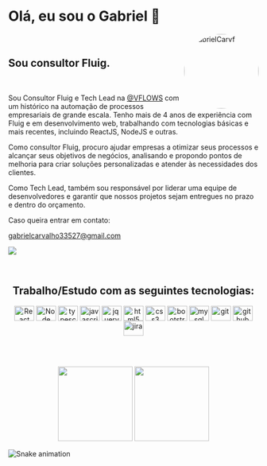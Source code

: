 # Olá, eu sou o Gabriel 👋

<img align="right" alt="GabrielCarvf" height="150" top="100px" style="border-radius:999px;" src="https://media.discordapp.net/attachments/883468877315600457/1104742609970282506/IMG_2182.JPG">
&#160;

## Sou consultor Fluig.

&#160;&#160;

Sou Consultor Fluig e Tech Lead na [@VFLOWS](https://www.linkedin.com/company/vflows) com um histórico na automação de processos empresariais de grande escala. Tenho mais de 4 anos de experiência com Fluig e em desenvolvimento web, trabalhando com tecnologias básicas e mais recentes, incluindo ReactJS, NodeJS e outras.

Como consultor Fluig, procuro ajudar empresas a otimizar seus processos e alcançar seus objetivos de negócios, analisando e propondo pontos de melhoria para criar soluções personalizadas e atender às necessidades dos clientes.

Como Tech Lead, também sou responsável por liderar uma equipe de desenvolvedores e garantir que nossos projetos sejam entregues no prazo e dentro do orçamento.

<!-- Meu trabalho tem foco na automação de processos de grandes empresas. Hoje atuo como Tech Lead na [@VFLOWS](https://www.linkedin.com/company/vflows)

Tenho uma vasta experiência em desenvolvimento web com as técnologias básicas (HTML, JS, CSS, JQuery, SQL, Bootstrap).
E uma boa experiência com tecnologias mais recentes como ReactJS, NodeJS, entre outras. -->

Caso queira entrar em contato:

gabrielcarvalho33527@gmail.com

<div aling="center">
  <a href="https://www.linkedin.com/in/gabriel-carvalho-5ba636182/" target="_blank"><img src="https://img.shields.io/badge/-LinkedIn-%230077B5?style=for-the-badge&logo=linkedin&logoColor=white" target="_blank"></a> 
</div>

&#160;&#160;&#160;

<div align="center">

<div style="display: inline_block">
  

  
  ## Trabalho/Estudo com as seguintes tecnologias: 
  
  <img align="center" alt="React" title="React" height="30" width="40" src="https://cdn.jsdelivr.net/gh/devicons/devicon/icons/react/react-original.svg" />
  <img align="center" alt="Node" title="Node" height="30" width="40" src="https://cdn.jsdelivr.net/gh/devicons/devicon/icons/nodejs/nodejs-plain.svg" />
  <img align="center" alt="typescript" title="typescript" height="30" width="40" src="https://cdn.jsdelivr.net/gh/devicons/devicon/icons/typescript/typescript-plain.svg" />
  <img align="center" alt="javascript" title="javascript" height="30" width="40" src="https://cdn.jsdelivr.net/gh/devicons/devicon/icons/javascript/javascript-plain.svg" />
  <img align="center" alt="jquery" title="jquery" height="30" width="40" src="https://cdn.jsdelivr.net/gh/devicons/devicon/icons/jquery/jquery-plain.svg" />
  <img align="center" alt="html5" title="html5" height="30" width="40" src="https://cdn.jsdelivr.net/gh/devicons/devicon/icons/html5/html5-plain.svg" />
  <img align="center" alt="css3" title="css3" height="30" width="40" src="https://cdn.jsdelivr.net/gh/devicons/devicon/icons/css3/css3-plain.svg" />
  <img align="center" alt="bootstrap" title="bootstrap" height="30" width="40" src="https://cdn.jsdelivr.net/gh/devicons/devicon/icons/bootstrap/bootstrap-plain.svg" />
  <img align="center" alt="mysql" title="mysql" height="30" width="40" src="https://cdn.jsdelivr.net/gh/devicons/devicon/icons/mysql/mysql-plain.svg" />  
  <img align="center" alt="git" title="git" height="30" width="40" src="https://cdn.jsdelivr.net/gh/devicons/devicon/icons/git/git-plain.svg" />
  <img align="center" alt="github" title="github" height="30" width="40" src="https://cdn.jsdelivr.net/gh/devicons/devicon/icons/github/github-original.svg" />
  <img align="center" alt="jira" title="jira" height="30" width="40" src="https://cdn.jsdelivr.net/gh/devicons/devicon/icons/jira/jira-plain.svg" />

</div>
  
  &#160;&#160;&#160;

  <br>

<img height="150em" src="https://github-readme-stats.vercel.app/api?username=gabrielCarvf&show_icons=true&theme=tokyonight&include_all_commits=true&count_private=true"/>
  <img height="150em" src="https://github-readme-stats.vercel.app/api/top-langs/?username=gabrielCarvf&layout=compact&theme=tokyonight"/>
</div>

![Snake animation](https://github.com/GabrielCarvf/GabrielCarvf/blob/output/github-contribution-grid-snake.svg)
